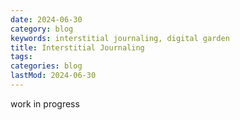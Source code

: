 ```yaml
---
date: 2024-06-30
category: blog
keywords: interstitial journaling, digital garden
title: Interstitial Journaling
tags:
categories: blog
lastMod: 2024-06-30
---
```

work in progress
